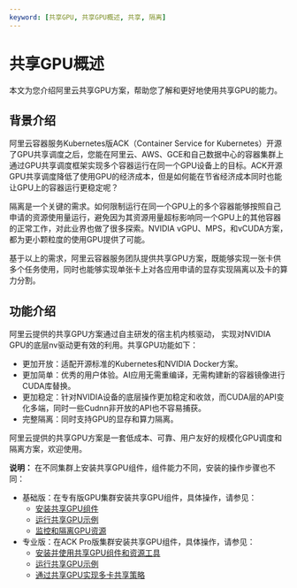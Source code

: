 ```yaml
---
keyword: [共享GPU, 共享GPU概述, 共享, 隔离]
---
```


# 共享GPU概述

本文为您介绍阿里云共享GPU方案，帮助您了解和更好地使用共享GPU的能力。

## 背景介绍

阿里云容器服务Kubernetes版ACK（Container Service for Kubernetes）开源了GPU共享调度之后，您能在阿里云、AWS、GCE和自己数据中心的容器集群上通过GPU共享调度框架实现多个容器运行在同一个GPU设备上的目标。ACK开源GPU共享调度降低了使用GPU的经济成本，但是如何能在节省经济成本同时也能让GPU上的容器运行更稳定呢？

隔离是一个关键的需求。如何限制运行在同一个GPU上的多个容器能够按照自己申请的资源使用量运行，避免因为其资源用量超标影响同一个GPU上的其他容器的正常工作，对此业界也做了很多探索。NVIDIA vGPU、MPS，和vCUDA方案，都为更小颗粒度的使用GPU提供了可能。

基于以上的需求，阿里云容器服务团队提供共享GPU方案，既能够实现一张卡供多个任务使用，同时也能够实现单张卡上对各应用申请的显存实现隔离以及卡的算力分割。

## 功能介绍

阿里云提供的共享GPU方案通过自主研发的宿主机内核驱动， 实现对NVIDIA GPU的底层nv驱动更有效的利用。共享GPU功能如下：

-   更加开放：适配开源标准的Kubernetes和NVIDIA Docker方案。
-   更加简单：优秀的用户体验。AI应用无需重编译，无需构建新的容器镜像进行CUDA库替换。
-   更加稳定：针对NVIDIA设备的底层操作更加稳定和收敛，而CUDA层的API变化多端，同时一些Cudnn非开放的API也不容易捕获。
-   完整隔离：同时支持GPU的显存和算力隔离。

阿里云提供的共享GPU方案是一套低成本、可靠、用户友好的规模化GPU调度和隔离方案，欢迎使用。

**说明：** 在不同集群上安装共享GPU组件，组件能力不同，安装的操作步骤也不同：

-   基础版：在专有版GPU集群安装共享GPU组件，具体操作，请参见：
    -   [安装共享GPU组件](/cn.zh-CN/Kubernetes集群用户指南/GPU/NPU/GPU调度/GPU调度/共享GPU调度/安装共享GPU组件.md)
    -   [运行共享GPU示例](/cn.zh-CN/Kubernetes集群用户指南/GPU/NPU/GPU调度/GPU调度/共享GPU调度/运行共享GPU示例.md)
    -   [监控和隔离GPU资源](/cn.zh-CN/Kubernetes集群用户指南/GPU/NPU/GPU调度/GPU调度/共享GPU调度/监控和隔离GPU资源.md)
-   专业版：在ACK Pro版集群安装共享GPU组件，具体操作，请参见：
    -   [安装并使用共享GPU组件和资源工具](/cn.zh-CN/Kubernetes集群用户指南/GPU/NPU/GPU调度/GPU调度/共享GPU调度专业版/安装并使用共享GPU组件和资源工具.md)
    -   [运行共享GPU示例](/cn.zh-CN/Kubernetes集群用户指南/GPU/NPU/GPU调度/GPU调度/共享GPU调度专业版/运行共享GPU示例.md)
    -   [通过共享GPU实现多卡共享策略](/cn.zh-CN/Kubernetes集群用户指南/GPU/NPU/GPU调度/GPU调度/共享GPU调度专业版/通过共享GPU实现多卡共享策略.md)


